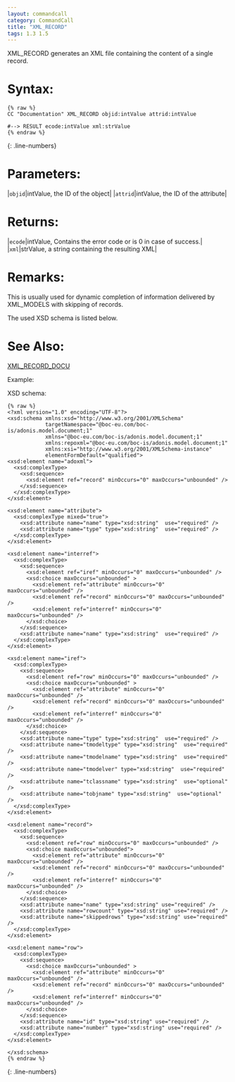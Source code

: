 ```yaml
---
layout: commandcall
category: CommandCall
title: "XML_RECORD"
tags: 1.3 1.5
---
```


XML_RECORD generates an XML file containing the content of a single record.

# Syntax:  

```adoscript
{% raw %}
CC "Documentation" XML_RECORD objid:intValue attrid:intValue

#--> RESULT ecode:intValue xml:strValue 
{% endraw %}
```
{: .line-numbers}

# Parameters:  

|`objid`|intValue, the ID of the object|
|`attrid`|intValue, the ID of the attribute|

# Returns:  

|`ecode`|intValue, Contains the error code or is 0 in case of success.|
|`xml`|strValue, a string containing the resulting XML|

# Remarks:

This is usually used for dynamic completion of information delivered by XML_MODELS with skipping of records.

The used XSD schema is listed below.

# See Also:  

[XML_RECORD_DOCU](xml_record_docu.html "XML_RECORD_DOCU")  


Example:


XSD schema:

```adoscript
{% raw %}
<?xml version="1.0" encoding="UTF-8"?>
<xsd:schema xmlns:xsd="http://www.w3.org/2001/XMLSchema"
            targetNamespace="@boc-eu.com/boc-is/adonis.model.document;1"
            xmlns="@boc-eu.com/boc-is/adonis.model.document;1"
            xmlns:repoxml="@boc-eu.com/boc-is/adonis.model.document;1"
            xmlns:xsi="http://www.w3.org/2001/XMLSchema-instance"
            elementFormDefault="qualified">
<xsd:element name="adoxml">
  <xsd:complexType>
    <xsd:sequence>
      <xsd:element ref="record" minOccurs="0" maxOccurs="unbounded" />
    </xsd:sequence>
  </xsd:complexType>
</xsd:element>

<xsd:element name="attribute">
  <xsd:complexType mixed="true">
    <xsd:attribute name="name" type="xsd:string"  use="required" />
    <xsd:attribute name="type" type="xsd:string"  use="required" />
  </xsd:complexType>
</xsd:element>

<xsd:element name="interref">
  <xsd:complexType>
    <xsd:sequence>
      <xsd:element ref="iref" minOccurs="0" maxOccurs="unbounded" />
      <xsd:choice maxOccurs="unbounded" >
        <xsd:element ref="attribute" minOccurs="0" maxOccurs="unbounded" />
        <xsd:element ref="record" minOccurs="0" maxOccurs="unbounded" />
        <xsd:element ref="interref" minOccurs="0" maxOccurs="unbounded" />
      </xsd:choice>
    </xsd:sequence>
    <xsd:attribute name="name" type="xsd:string"  use="required" />
  </xsd:complexType>
</xsd:element>

<xsd:element name="iref">
  <xsd:complexType>
    <xsd:sequence>
      <xsd:element ref="row" minOccurs="0" maxOccurs="unbounded" />
      <xsd:choice maxOccurs="unbounded" >
        <xsd:element ref="attribute" minOccurs="0" maxOccurs="unbounded" />
        <xsd:element ref="record" minOccurs="0" maxOccurs="unbounded" />
        <xsd:element ref="interref" minOccurs="0" maxOccurs="unbounded" />
      </xsd:choice>
    </xsd:sequence>
    <xsd:attribute name="type" type="xsd:string"  use="required" />
    <xsd:attribute name="tmodeltype" type="xsd:string"  use="required" />
    <xsd:attribute name="tmodelname" type="xsd:string"  use="required" />
    <xsd:attribute name="tmodelver" type="xsd:string"  use="required" />
    <xsd:attribute name="tclassname" type="xsd:string"  use="optional" />
    <xsd:attribute name="tobjname" type="xsd:string"  use="optional" />
  </xsd:complexType>
</xsd:element>

<xsd:element name="record">
  <xsd:complexType>
    <xsd:sequence>
      <xsd:element ref="row" minOccurs="0" maxOccurs="unbounded" />
      <xsd:choice maxOccurs="unbounded">
        <xsd:element ref="attribute" minOccurs="0" maxOccurs="unbounded" />
        <xsd:element ref="record" minOccurs="0" maxOccurs="unbounded" />
        <xsd:element ref="interref" minOccurs="0" maxOccurs="unbounded" />
      </xsd:choice>
    </xsd:sequence>
    <xsd:attribute name="name" type="xsd:string" use="required" />
    <xsd:attribute name="rowcount" type="xsd:string" use="required" />
    <xsd:attribute name="skippedrows" type="xsd:string" use="required" />
  </xsd:complexType>
</xsd:element>

<xsd:element name="row">
  <xsd:complexType>
    <xsd:sequence>
      <xsd:choice maxOccurs="unbounded" >
        <xsd:element ref="attribute" minOccurs="0" maxOccurs="unbounded" />
        <xsd:element ref="record" minOccurs="0" maxOccurs="unbounded" />
        <xsd:element ref="interref" minOccurs="0" maxOccurs="unbounded" />
      </xsd:choice>
    </xsd:sequence>
    <xsd:attribute name="id" type="xsd:string" use="required" />
    <xsd:attribute name="number" type="xsd:string" use="required" />
  </xsd:complexType>
</xsd:element>

</xsd:schema>
{% endraw %}
```
{: .line-numbers}
